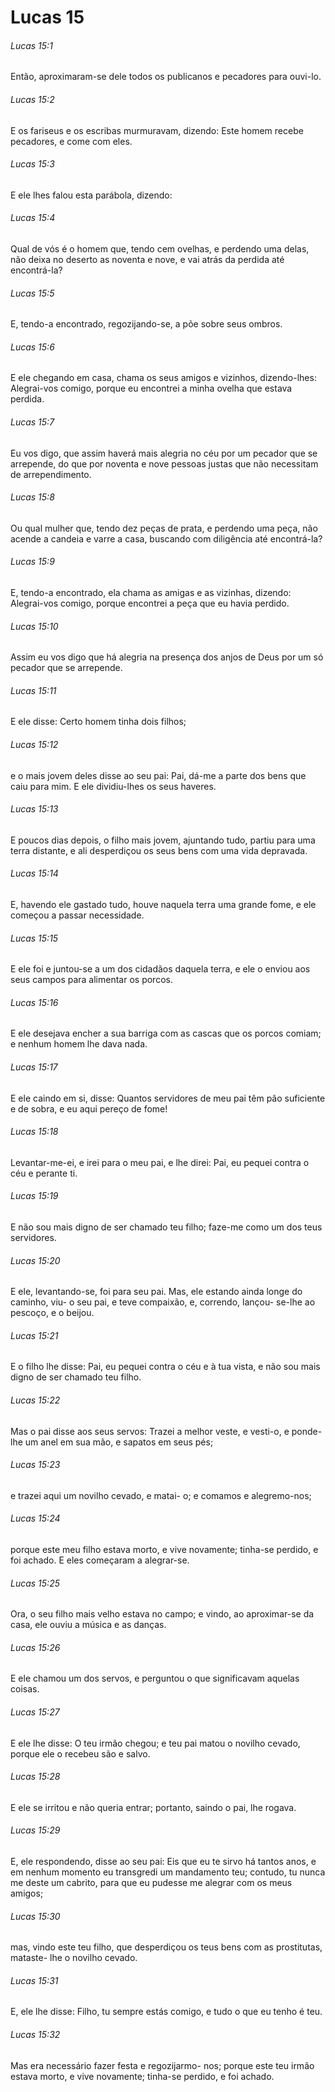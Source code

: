 # Lucas 15

###### Lucas 15:1

Então, aproximaram-se dele todos os publicanos e pecadores para ouvi-lo.

###### Lucas 15:2

E os fariseus e os escribas murmuravam, dizendo: Este homem recebe pecadores, e come com eles.

###### Lucas 15:3

E ele lhes falou esta parábola, dizendo:

###### Lucas 15:4

Qual de vós é o homem que, tendo cem ovelhas, e perdendo uma delas, não deixa no deserto as noventa e nove, e vai atrás da perdida até encontrá-la?

###### Lucas 15:5

E, tendo-a encontrado, regozijando-se, a põe sobre seus ombros.

###### Lucas 15:6

E ele chegando em casa, chama os seus amigos e vizinhos, dizendo-lhes: Alegrai-vos comigo, porque eu encontrei a minha ovelha que estava perdida.

###### Lucas 15:7

Eu vos digo, que assim haverá mais alegria no céu por um pecador que se arrepende, do que por noventa e nove pessoas justas que não necessitam de arrependimento.

###### Lucas 15:8

Ou qual mulher que, tendo dez peças de prata, e perdendo uma peça, não acende a candeia e varre a casa, buscando com diligência até encontrá-la?

###### Lucas 15:9

E, tendo-a encontrado, ela chama as amigas e as vizinhas, dizendo: Alegrai-vos comigo, porque encontrei a peça que eu havia perdido.

###### Lucas 15:10

Assim eu vos digo que há alegria na presença dos anjos de Deus por um só pecador que se arrepende.

###### Lucas 15:11

E ele disse: Certo homem tinha dois filhos;

###### Lucas 15:12

e o mais jovem deles disse ao seu pai: Pai, dá-me a parte dos bens que caiu para mim. E ele dividiu-lhes os seus haveres.

###### Lucas 15:13

E poucos dias depois, o filho mais jovem, ajuntando tudo, partiu para uma terra distante, e ali desperdiçou os seus bens com uma vida depravada.

###### Lucas 15:14

E, havendo ele gastado tudo, houve naquela terra uma grande fome, e ele começou a passar necessidade.

###### Lucas 15:15

E ele foi e juntou-se a um dos cidadãos daquela terra, e ele o enviou aos seus campos para alimentar os porcos.

###### Lucas 15:16

E ele desejava encher a sua barriga com as cascas que os porcos comiam; e nenhum homem lhe dava nada.

###### Lucas 15:17

E ele caindo em si, disse: Quantos servidores de meu pai têm pão suficiente e de sobra, e eu aqui pereço de fome!

###### Lucas 15:18

Levantar-me-ei, e irei para o meu pai, e lhe direi: Pai, eu pequei contra o céu e perante ti.

###### Lucas 15:19

E não sou mais digno de ser chamado teu filho; faze-me como um dos teus servidores.

###### Lucas 15:20

E ele, levantando-se, foi para seu pai. Mas, ele estando ainda longe do caminho, viu- o seu pai, e teve compaixão, e, correndo, lançou- se-lhe ao pescoço, e o beijou.

###### Lucas 15:21

E o filho lhe disse: Pai, eu pequei contra o céu e à tua vista, e não sou mais digno de ser chamado teu filho.

###### Lucas 15:22

Mas o pai disse aos seus servos: Trazei a melhor veste, e vesti-o, e ponde-lhe um anel em sua mão, e sapatos em seus pés;

###### Lucas 15:23

e trazei aqui um novilho cevado, e matai- o; e comamos e alegremo-nos;

###### Lucas 15:24

porque este meu filho estava morto, e vive novamente; tinha-se perdido, e foi achado. E eles começaram a alegrar-se.

###### Lucas 15:25

Ora, o seu filho mais velho estava no campo; e vindo, ao aproximar-se da casa, ele ouviu a música e as danças.

###### Lucas 15:26

E ele chamou um dos servos, e perguntou o que significavam aquelas coisas.

###### Lucas 15:27

E ele lhe disse: O teu irmão chegou; e teu pai matou o novilho cevado, porque ele o recebeu são e salvo.

###### Lucas 15:28

E ele se irritou e não queria entrar; portanto, saindo o pai, lhe rogava.

###### Lucas 15:29

E, ele respondendo, disse ao seu pai: Eis que eu te sirvo há tantos anos, e em nenhum momento eu transgredi um mandamento teu; contudo, tu nunca me deste um cabrito, para que eu pudesse me alegrar com os meus amigos;

###### Lucas 15:30

mas, vindo este teu filho, que desperdiçou os teus bens com as prostitutas, mataste- lhe o novilho cevado.

###### Lucas 15:31

E, ele lhe disse: Filho, tu sempre estás comigo, e tudo o que eu tenho é teu.

###### Lucas 15:32

Mas era necessário fazer festa e regozijarmo- nos; porque este teu irmão estava morto, e vive novamente; tinha-se perdido, e foi achado.


